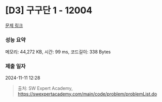 # [D3] 구구단 1 - 12004 

[문제 링크](https://swexpertacademy.com/main/code/problem/problemDetail.do?contestProbId=AXkcWgFa8sADFAS8) 

### 성능 요약

메모리: 44,272 KB, 시간: 99 ms, 코드길이: 338 Bytes

### 제출 일자

2024-11-11 12:28



> 출처: SW Expert Academy, https://swexpertacademy.com/main/code/problem/problemList.do